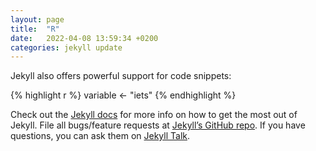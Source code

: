 ```yaml
---
layout: page
title:  "R"
date:   2022-04-08 13:59:34 +0200
categories: jekyll update
---
```


Jekyll also offers powerful support for code snippets:

{% highlight r %}
variable <- "iets"
{% endhighlight %}

Check out the [Jekyll docs][jekyll-docs] for more info on how to get the most out of Jekyll. File all bugs/feature requests at [Jekyll’s GitHub repo][jekyll-gh]. If you have questions, you can ask them on [Jekyll Talk][jekyll-talk].

[jekyll-docs]: https://jekyllrb.com/docs/home
[jekyll-gh]:   https://github.com/jekyll/jekyll
[jekyll-talk]: https://talk.jekyllrb.com/
